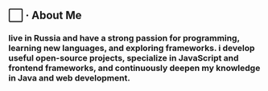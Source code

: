 
## ⬜  ·  **About Me**
### live in Russia and have a strong passion for programming, learning new languages, and exploring frameworks. i develop useful open-source projects, specialize in JavaScript and frontend frameworks, and continuously deepen my knowledge in Java and web development.

